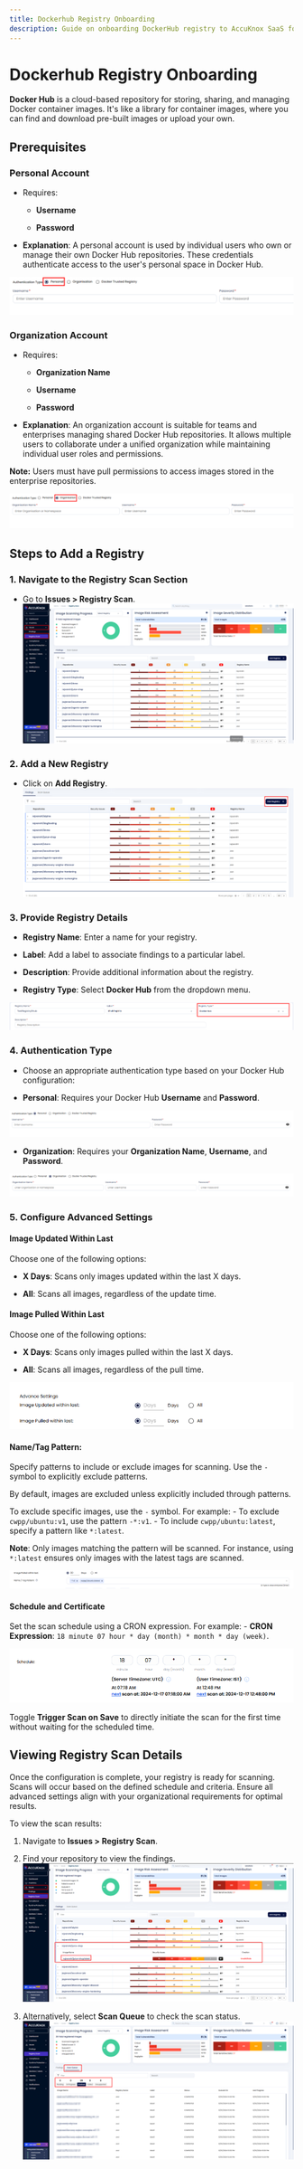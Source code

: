 ```yaml
---
title: Dockerhub Registry Onboarding
description: Guide on onboarding DockerHub registry to AccuKnox SaaS for scanning container images and identifying security vulnerabilities.
---
```


# Dockerhub Registry Onboarding

**Docker Hub** is a cloud-based repository for storing, sharing, and managing Docker container images. It's like a library for container images, where you can find and download pre-built images or upload your own.

## Prerequisites

### Personal Account

- Requires:

    - **Username**

    - **Password**

- **Explanation**:
A personal account is used by individual users who own or manage their own Docker Hub repositories. These credentials authenticate access to the user's personal space in Docker Hub.

![image-20241216-093107.png](./images/dockerhub/1.png)

### Organization Account

- Requires:

    - **Organization Name**

    - **Username**

    - **Password**

- **Explanation**:
An organization account is suitable for teams and enterprises managing shared Docker Hub repositories. It allows multiple users to collaborate under a unified organization while maintaining individual user roles and permissions.

**Note:** Users must have pull permissions to access images stored in the enterprise repositories.

![image-20241216-093141.png](./images/dockerhub/2.png)

## Steps to Add a Registry

### 1. Navigate to the Registry Scan Section

- Go to **Issues > Registry Scan**.
![image-20241216-094520.png](./images/dockerhub/3.png)

### 2. Add a New Registry

- Click on **Add Registry**.
![image-20241216-094552.png](./images/dockerhub/4.png)

### 3. Provide Registry Details

- **Registry Name**: Enter a name for your registry.

- **Label**: Add a label to associate findings to a particular label.

- **Description**: Provide additional information about the registry.

- **Registry Type**: Select **Docker Hub** from the dropdown menu.

![image-20241216-095220.png](./images/dockerhub/5.png)

### 4. Authentication Type

- Choose an appropriate authentication type based on your Docker Hub configuration:

- **Personal**:
Requires your Docker Hub **Username** and **Password**.

![image-20241216-105409.png](./images/dockerhub/6.png)

- **Organization**:
Requires your **Organization Name**, **Username**, and **Password**.

![image-20241216-105452.png](./images/dockerhub/7.png)

### 5. Configure Advanced Settings

#### Image Updated Within Last

Choose one of the following options:

- **X Days**: Scans only images updated within the last X days.

- **All**: Scans all images, regardless of the update time.

#### Image Pulled Within Last

Choose one of the following options:

- **X Days**: Scans only images pulled within the last X days.

- **All**: Scans all images, regardless of the pull time.

![image-20241216-105846.png](./images/dockerhub/8.png)

#### **Name/Tag Pattern:**

Specify patterns to include or exclude images for scanning. Use the `-` symbol to explicitly exclude patterns.

By default, images are excluded unless explicitly included through patterns.

To exclude specific images, use the `-` symbol. For example:
    - To exclude `cwpp/ubuntu:v1`, use the pattern `-*:v1`.
    - To include `cwpp/ubuntu:latest`, specify a pattern like `*:latest`.

**Note**: Only images matching the pattern will be scanned. For instance, using `*:latest` ensures only images with the latest tags are scanned.

![image-20241216-124915.png](./images/dockerhub/9.png)

#### Schedule and Certificate

Set the scan schedule using a CRON expression. For example:
    - **CRON Expression**: `18 minute 07 hour * day (month) * month * day (week)`.

![image-20241216-110148.png](./images/dockerhub/10.png)

Toggle **Trigger Scan on Save** to directly initiate the scan for the first time without waiting for the scheduled time.

## **Viewing Registry Scan Details**

Once the configuration is complete, your registry is ready for scanning. Scans will occur based on the defined schedule and criteria. Ensure all advanced settings align with your organizational requirements for optimal results.

To view the scan results:

1. Navigate to **Issues > Registry Scan**.

2. Find your repository to view the findings.
![image-20241216-112312.png](./images/dockerhub/11.png)

3. Alternatively, select **Scan Queue** to check the scan status.
![image-20241216-112426.png](./images/dockerhub/12.png)
